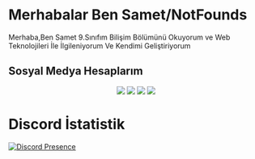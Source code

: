 # Merhabalar Ben Samet/NotFounds

Merhaba,Ben Samet 9.Sınıfım Bilişim Bölümünü Okuyorum ve Web Teknolojileri İle İlgileniyorum 
Ve Kendimi Geliştiriyorum

## Sosyal Medya Hesaplarım

<p align="center">
    <a href="http://instagram.com/sametrx06"><img src="https://img.shields.io/badge/İnstagram Hesabım%20-DD2A7B.svg?&style=for-the-badge&logo=instagram&logoColor=white" /></a>
    <a href="discord.gg/bilgisayar"><img src="https://img.shields.io/badge/Discord Sunucu%20-7289DA.svg?&style=for-the-badge&logo=discord&logoColor=white" /></a>
    <a href=""><img src="https://img.shields.io/badge/You%20Tube%20-ff0000.svg?&style=for-the-badge&logo=youtube&logoColor=white" /></a>
    <a href=""><img src="https://img.shields.io/badge/Websitem%20-1d202b.svg?&style=for-the-badge" /></a>
    
</p>


# Discord İstatistik
[![Discord Presence](https://lanyard.cnrad.dev/api/575626408873689118)](https://discord.com/users/575626408873689118)
